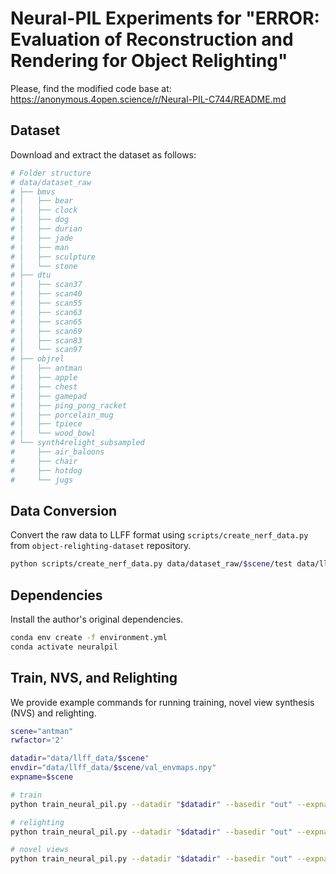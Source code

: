 # Neural-PIL Experiments for "ERROR: Evaluation of Reconstruction and Rendering for Object Relighting"

Please, find the modified code base at: https://anonymous.4open.science/r/Neural-PIL-C744/README.md

## Dataset

Download and extract the dataset as follows:

```bash
# Folder structure
# data/dataset_raw
# ├── bmvs
# │   ├── bear
# │   ├── clock
# │   ├── dog
# │   ├── durian
# │   ├── jade
# │   ├── man
# │   ├── sculpture
# │   └── stone
# ├── dtu
# │   ├── scan37
# │   ├── scan40
# │   ├── scan55
# │   ├── scan63
# │   ├── scan65
# │   ├── scan69
# │   ├── scan83
# │   └── scan97
# ├── objrel
# │   ├── antman
# │   ├── apple
# │   ├── chest
# │   ├── gamepad
# │   ├── ping_pong_racket
# │   ├── porcelain_mug
# │   ├── tpiece
# │   └── wood_bowl
# └── synth4relight_subsampled
#     ├── air_baloons
#     ├── chair
#     ├── hotdog
#     └── jugs
```

## Data Conversion

Convert the raw data to LLFF format using `scripts/create_nerf_data.py` from `object-relighting-dataset` repository.

```bash
python scripts/create_nerf_data.py data/dataset_raw/$scene/test data/llff_data/$scene --overwrite
```


## Dependencies

Install the author's original dependencies.

```bash
conda env create -f environment.yml
conda activate neuralpil
```


## Train, NVS, and Relighting

We provide example commands for running training, novel view synthesis (NVS)
and relighting.

```bash
scene="antman"
rwfactor='2'

datadir="data/llff_data/$scene"
envdir="data/llff_data/$scene/val_envmaps.npy"
expname=$scene

# train
python train_neural_pil.py --datadir "$datadir" --basedir "out" --expname "$expname" --config configs/neural_pil/real_world.txt --rwfactor "$rwfactor" --single_env --envmap_path "$envdir"

# relighting
python train_neural_pil.py --datadir "$datadir" --basedir "out" --expname "$expname" --config configs/neural_pil/real_world.txt --rwfactor "$rwfactor" --single_env --envmap_path "$envdir" --render_only

# novel views
python train_neural_pil.py --datadir "$datadir" --basedir "out" --expname "$expname" --config configs/neural_pil/real_world.txt --rwfactor "$rwfactor" --single_env --render_only
```
